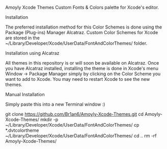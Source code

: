 Amoyly Xcode Themes
Custom Fonts & Colors palette for Xcode's editor.

Installation

The preferred installation method for this Color Schemes is done using the Package (Plug-ins) Manager Alcatraz. Custom Color Schemes for Xcode are stored in the ~/Library/Developer/Xcode/UserData/FontAndColorThemes/ folder.

Installation using Alcatraz

All themes in this repository is or will soon be available on Alcatraz. Once you have Alcatraz installed, installing the theme is done in Xcode's menu Window -> Package Manager simply by clicking on the Color Scheme you want to add to Xcode. You may need to restart Xcode to see the new themes.

Manual Installation

Simply paste this into a new Terminal window :)

git clone https://github.com/Br1an6/Amoyly-Xcode-Themes.git
cd Amoyly-Xcode-Themes/
mkdir -p ~/Library/Developer/Xcode/UserData/FontAndColorThemes/
cp *.dvtcolortheme ~/Library/Developer/Xcode/UserData/FontAndColorThemes/
cd ..
rm -rf Amoyly-Xcode-Themes/